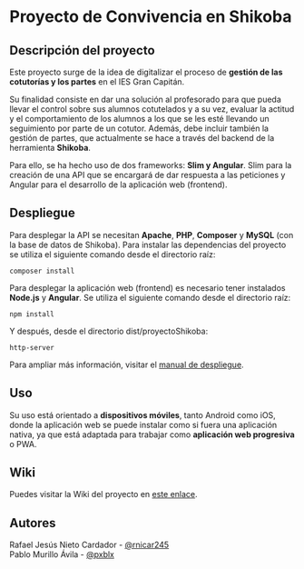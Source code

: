 # Proyecto de Convivencia en Shikoba

## Descripción del proyecto
Este proyecto surge de la idea de digitalizar el proceso de **gestión de las cotutorías y los partes** en el IES Gran Capitán.

Su finalidad consiste en dar una solución al profesorado para que pueda llevar el control sobre sus alumnos cotutelados y a su vez, evaluar la actitud y el comportamiento de los alumnos a los que se les esté llevando un seguimiento por parte de un cotutor. Además, debe incluir también la gestión de partes, que actualmente se hace a través del backend de la herramienta **Shikoba**.

Para ello, se ha hecho uso de dos frameworks: **Slim y Angular**. Slim para la creación de una API que se encargará de dar respuesta a las peticiones y Angular para el desarrollo de la aplicación web (frontend).

## Despliegue
Para desplegar la API se necesitan **Apache**, **PHP**, **Composer** y **MySQL** (con la base de datos de Shikoba). Para instalar las dependencias del proyecto se utiliza el siguiente comando desde el directorio raíz:
```
composer install
```
Para desplegar la aplicación web (frontend) es necesario tener instalados **Node.js** y **Angular**. Se utiliza el siguiente comando desde el directorio raíz:
```
npm install
```
Y después, desde el directorio dist/proyectoShikoba:
```
http-server
```
Para ampliar más información, visitar el [manual de despliegue](https://github.com/iesgrancapitan-proyectos/202021daw_junio_SKB_api/wiki/Manual_Despliegue).

## Uso
Su uso está orientado a **dispositivos móviles**, tanto Android como iOS, donde la aplicación web se puede instalar como si fuera una aplicación nativa, ya que está adaptada para trabajar como **aplicación web progresiva** o PWA.

## Wiki
Puedes visitar la Wiki del proyecto en [este enlace](https://github.com/iesgrancapitan-proyectos/202021daw_junio_SKB_api/wiki).

## Autores
Rafael Jesús Nieto Cardador - [@rnicar245](https://github.com/rnicar245)  
Pablo Murillo Ávila - [@pxblx](https://github.com/pxblx)
